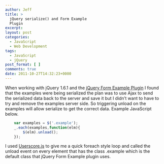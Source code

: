 ```yaml
---
author: Jeff
title: >
  jQuery serialize() and Form Example
  Plugin
excerpt:
layout: post
categories:
  - JavaScript
  - Web Development
tags:
  - JavaScript
  - jQuery
post_format: [ ]
comments: true
date: 2011-10-27T14:32:23+0000
---
```

When working with jQuery 1.6.1 and the [jQuery Form Example Plugin][1] I found that the examples were being serialized the plan was to use Ajax to send the serialized data back to the server and save it but I didn’t want to have to try and remove the examples server side. So triggering unload on the examples will allow serialize to get the correct data. Example JavaScript below.
``` js
    var examples = $('.example');
    _.each(examples,function(elm){
        $(elm).unload();
    });
```

I used [Userscore.js][2] to give me a quick foreach style loop and called the unload event on every element that has the class .example which is the default class that jQuery Form Example plugin uses.






 [1]: http://mudge.github.com/jquery_example/
 [2]: http://documentcloud.github.com/underscore/

